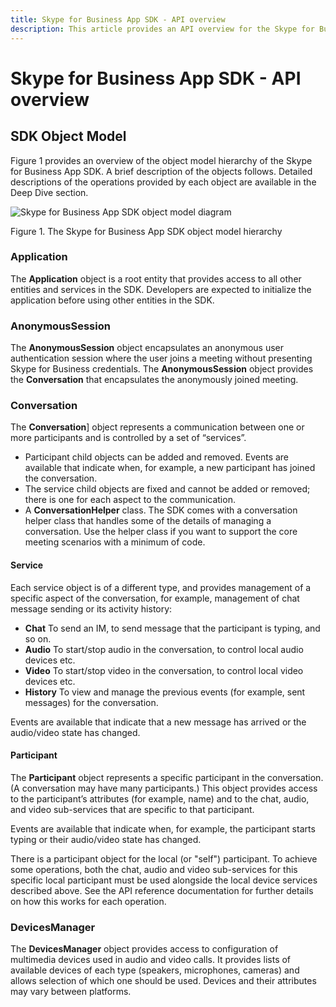 ```yaml
---
title: Skype for Business App SDK - API overview
description: This article provides an API overview for the Skype for Business App SDK.
---
```


# Skype for Business App SDK - API overview
## SDK Object Model 	
 
Figure 1 provides an overview of the object model hierarchy of the Skype for Business App SDK. A brief description of the objects follows.  Detailed descriptions of the operations provided by each object are available in the Deep Dive section.
  
![Skype for Business App SDK object model diagram](images/Fig4_.skype_for_business_OM.png "Figure 4. The Skype for Business App SDK object model hierarchy")

Figure 1. The Skype for Business App SDK object model hierarchy

### Application

The **Application**<!--(https://ucwa.skype.com/reference/appSDK/Android/com/microsoft/office/sfb/appsdk/Application.html)--> object is a root entity that provides access to all other entities and services in the SDK. Developers are expected to initialize the application before using other entities in the SDK.

### AnonymousSession

The **AnonymousSession**<!--(https://ucwa.skype.com/reference/appSDK/Android/com/microsoft/office/sfb/appsdk/AnonymousSession.html)--> object encapsulates an anonymous user authentication session where the user joins a meeting without presenting Skype for Business credentials. The **AnonymousSession** object provides the 
**Conversation** that encapsulates the anonymously joined meeting. 

### Conversation

The **Conversation**]<!--(https://ucwa.skype.com/reference/appSDK/Android/com/microsoft/office/sfb/appsdk/Conversation.html)--> object represents a communication between one or more participants and is controlled by a set of “services”.

* Participant child objects can be added and removed.   Events are available that indicate when, for example, a new participant has joined the conversation.
* The service child objects are fixed and cannot be added or removed; there is one for each aspect to the communication.
* A **ConversationHelper** class. The SDK comes with a conversation helper class that handles some of the details of managing a conversation. Use the helper class if you want to support the core meeting scenarios with a minimum of code.  

#### Service

Each service object is of a different type, and provides management of a specific aspect of the conversation, for example, management of chat message sending or its activity history: 
 
* **Chat**<!--(https://ucwa.skype.com/reference/appSDK/Android/com/microsoft/office/sfb/appsdk/ChatService.html)--> To send an IM, to send message that the participant is typing, and so on.
* **Audio**<!--(https://ucwa.skype.com/reference/appSDK/Android/com/microsoft/office/sfb/appsdk/AudioService.html)--> To start/stop audio in the conversation, to control local audio devices etc.
* **Video**<!--(https://ucwa.skype.com/reference/appSDK/Android/com/microsoft/office/sfb/appsdk/VideoService.html--> To start/stop video in the conversation, to control local video devices etc.
* **History**<!--(https://ucwa.skype.com/reference/appSDK/Android/com/microsoft/office/sfb/appsdk/HistoryService.html)--> To view and manage the previous events (for example, sent messages) for the conversation. 

Events are available that indicate that a new message has arrived or the audio/video state has changed.

#### Participant

The **Participant**<!--(https://ucwa.skype.com/reference/appSDK/Android/com/microsoft/office/sfb/appsdk/Participant.html)--> object represents a specific participant in the conversation.  (A conversation may have many participants.)   This object provides access to the participant’s attributes (for example, name) and to the chat, audio, and video sub-services that are specific to that participant.

Events are available that indicate when, for example, the participant starts typing or their audio/video state has changed.

There is a participant object for the local (or "self") participant.  To achieve some operations, both the chat, audio and video sub-services for this specific local participant must be used alongside the local device services described above.  See the API reference documentation for further details on how this works for each operation.  

### DevicesManager

The **DevicesManager**<!--(https://ucwa.skype.com/reference/appSDK/Android/com/microsoft/office/sfb/appsdk/DevicesManager.html)--> object provides access to configuration of multimedia devices used in audio and video calls. It provides lists of available devices of each type (speakers, microphones, cameras) and allows selection of which one should be used.  Devices and their attributes may vary between platforms. 
